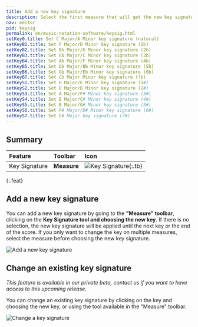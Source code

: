 ```yaml
---
title: Add a new key signature
description: Select the first measure that will get the new key signature, then click on the time signature tool and choose the desired one.
nav: editor
pid: keysig
permalink: en/music-notation-software/keysig.html
setKey0.title: Set C Major/A Minor key signature (natural)
setKeyB1.title: Set F Major/D Minor key signature (1b)
setKeyB2.title: Set Bb Major/G Minor key signature (2b)
setKeyB3.title: Set Eb Major/C Minor key signature (3b)
setKeyB4.title: Set Ab Major/F Minor key signature (4b)
setKeyB5.title: Set Db Major/Bb Minor key signature (5b)
setKeyB6.title: Set Gb Major/Eb Minor key signature (6b)
setKeyB7.title: Set Cb Major Minor key signature (7b)
setKeyS1.title: Set G Major/E Minor key signature (1#)
setKeyS2.title: Set D Major/B Minor key signature (2#)
setKeyS3.title: Set A Major/F# Minor key signature (3#)
setKeyS4.title: Set E Major/C# Minor key signature (4#)
setKeyS5.title: Set B Major/G# Minor key signature (5#)
setKeyS6.title: Set F# Major/D# Minor key signature (6#)
setKeyS7.title: Set C# Major key signature (7#)
---
```


## Summary

| Feature | Toolbar | Icon |
|:--------|:--------|:-----|
| Key Signature | **Measure** | ![Key Signature](https://prod.flat-cdn.com/img/icons/editorActions/keySignature.svg){:.tb} |
{:.feat}

## Add a new key signature

You can add a new key signature by going to the **"Measure" toolbar**, clicking on the **Key Signature tool and choosing the new key**. If there is no selection, the new key signature will be applied until the next key or the end of the score. If you only want to change the key on multiple measures, select the measure before choosing the new key signature.

![Add a new key signature](/help/assets/img/editor/key.png)

## Change an existing key signature

*This feature is available in our private beta, contact us if you want to have access to this upcoming release.*

You can change an existing key signature by clicking on the key and choosing the new key, or using the tool available in the "Measure" toolbar.

![Change a key signature](/help/assets/img/editor/key-change.png)
